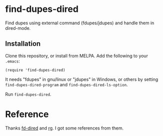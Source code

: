 # find-dupes-dired

Find dupes using external command (fdupes/jdupes) and handle them in dired-mode.

## Installation

Clone this repository, or install from MELPA. Add the following to your `.emacs`:

``` elisp
(require 'find-dupes-dired)
```

It needs "fdupes" in gnu/linux or "jdupes" in Windows, or others by setting
`find-dupes-dired-program` and `find-dupes-dired-ls-option`.

Run `find-dupes-dired`.


# Reference

Thanks [fd-dired](https://github.com/yqrashawn/fd-dired/blob/master/fd-dired.el)
and [rg](https://github.com/dajva/rg.el). I got some references from them.
